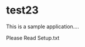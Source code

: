 test23
======

This is a sample application....

Please Read  <href a="https://github.com/DimitrisAgelakis/test23/blob/master/setup.txt">Setup.txt</a>
